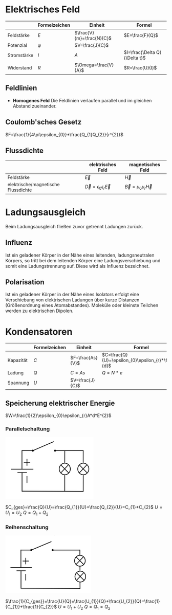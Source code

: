 # Elektrisches Feld

|             | Formelzeichen | Einheit                   | Formel                        |
| ----------- | ------------- | ------------------------- | ----------------------------- |
| Feldstärke  | $E$           | $\frac{V}{m}=\frac{N}{C}$ | $E=\frac{F}{Q}$               |
| Potenzial   | $\varphi$     | $V=\frac{J}{C}$           |                               |
| Stromstärke | $I$           | $A$                       | $I=\frac{\Delta Q}{\Delta t}$ |
| Widerstand  | $R$           | $\Omega=\frac{V}{A}$      | $R=\frac{U}{I}$               |

## Feldlinien

- **Homogenes Feld** Die Feldlinien verlaufen parallel und im gleichen Abstand zueinander.

## Coulomb'sches Gesetz

$F=\frac{1}{4\pi\epsilon_{0}}*\frac{Q_{1}Q_{2}}{r^{2}}$

## Flussdichte

|                                     | elektrisches Feld                         | magnetisches Feld               |
| ----------------------------------- | ----------------------------------------- | ------------------------------- |
| Feldstärke                          | $\vec{E}$                                 | $\vec{H}$                       |
| elektrische/magnetische Flussdichte | $\vec{D}=\epsilon_{0}\epsilon_{r}\vec{E}$ | $\vec{B}=\mu_{0}\mu_{r}\vec{H}$ |

# Ladungsausgleich

Beim Ladungsausgleich fließen zuvor getrennt Ladungen zurück.

## Influenz

Ist ein geladener Körper in der Nähe eines leitenden, ladungsneutralen Körpers, so tritt bei dem leitenden Körper eine Ladungsverschiebung und somit eine Ladungstrennung auf. Diese wird als Influenz bezeichnet.

## Polarisation

Ist ein geladener Körper in der Nähe eines Isolators erfolgt eine Verschiebung von elektrischen Ladungen über kurze Distanzen (Größenordnung eines Atomabstandes). Moleküle oder kleinste Teilchen werden zu elektrischen Dipolen.

# Kondensatoren

|           | Formelzeichen | Einheit          | Formel                                               |
| --------- | ------------- | ---------------- | ---------------------------------------------------- |
| Kapazität | $C$           | $F=\frac{As}{V}$ | $C=\frac{Q}{U}=\epsilon_{0}\epsilon_{r}*\frac{A}{d}$ |
| Ladung    | $Q$           | $C=As$           | $Q=N*e$                                              |
| Spannung  | $U$           | $V=\frac{J}{C}$  |                                                      |

## Speicherung elektrischer Energie

$W=\frac{1}{2}\epsilon_{0}\epsilon_{r}A*d*E^{2}$

### Parallelschaltung

![](../Working%20Materials/Elektrisches%20Feld/Parallelschaltung.png)

$C_{ges}=\frac{Q}{U}=\frac{Q_{1}}{U}+\frac{Q_{2}}{U}=C_{1}+C_{2}$
$U=U_{1}=U_{2}$
$Q=Q_{1}+Q_{2}$

### Reihenschaltung

![](../Working%20Materials/Elektrisches%20Feld/Reihenschaltung.png)

$\frac{1}{C_{ges}}=\frac{U}{Q}=\frac{U_{1}}{Q}+\frac{U_{2}}{Q}=\frac{1}{C_{1}}+\frac{1}{C_{2}}$
$U=U_{1}+U_{2}$
$Q=Q_{1}=Q_{2}$
